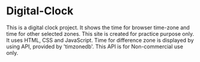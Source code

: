 # Digital-Clock
This is a digital  clock project. It shows the time for browser time-zone and time for other selected zones. 
This site is created for practice purpose only.
It uses HTML, CSS and JavaScript.
Time for difference zone is displayed by using API, provided by 'timzonedb'.
This API is for Non-commercial use only.
